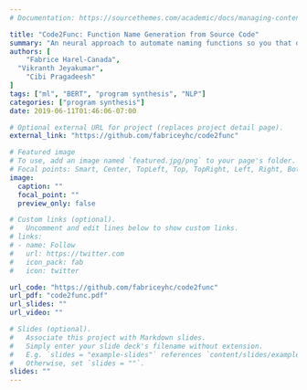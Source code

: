 ```yaml
---
# Documentation: https://sourcethemes.com/academic/docs/managing-content/

title: "Code2Func: Function Name Generation from Source Code"
summary: "An neural approach to automate naming functions so you that don't have to."
authors: [
	"Fabrice Harel-Canada",
  "Vikranth Jeyakumar",
	"Cibi Pragadeesh"
]
tags: ["ml", "BERT", "program synthesis", "NLP"]
categories: ["program synthesis"]
date: 2019-06-11T01:46:06-07:00

# Optional external URL for project (replaces project detail page).
external_link: "https://github.com/fabriceyhc/code2func"

# Featured image
# To use, add an image named `featured.jpg/png` to your page's folder.
# Focal points: Smart, Center, TopLeft, Top, TopRight, Left, Right, BottomLeft, Bottom, BottomRight.
image:
  caption: ""
  focal_point: ""
  preview_only: false

# Custom links (optional).
#   Uncomment and edit lines below to show custom links.
# links:
# - name: Follow
#   url: https://twitter.com
#   icon_pack: fab
#   icon: twitter

url_code: "https://github.com/fabriceyhc/code2func"
url_pdf: "code2func.pdf"
url_slides: ""
url_video: ""

# Slides (optional).
#   Associate this project with Markdown slides.
#   Simply enter your slide deck's filename without extension.
#   E.g. `slides = "example-slides"` references `content/slides/example-slides.md`.
#   Otherwise, set `slides = ""`.
slides: ""
---
```


